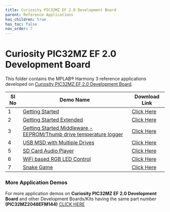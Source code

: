 ```yaml
---
title: Curiosity PIC32MZ EF 2.0 Development Board
parent: Reference Applications
has_children: true
has_toc: false
nav_order: 7
---
```

# Curiosity PIC32MZ EF 2.0 Development Board

This folder contains the MPLAB® Harmony 3 reference applications developed on [Curiosity PIC32MZ EF 2.0 Development Board](https://www.microchip.com/Developmenttools/ProductDetails/DM320209).

|SI No| Demo Name | Download Link |
| --- | --- | -- |
| 1 | [Getting Started](./pic32mzef_getting_started/readme.md) | [Click Here](https://github.com/MicrochipTech/MPLAB-Harmony-Reference-Apps/releases/latest/download/pic32mzef_getting_started.zip) |
| 2 | [Getting Started Extended](./getting_started_ext/readme.md) | [Click Here](https://github.com/MicrochipTech/MPLAB-Harmony-Reference-Apps/releases/latest/download/getting_started_ext.zip) |
| 3 | [Getting Started Middleware - EEPROM/Thumb drive temperature logger](./getting_started_middleware/readme.md) | [Click Here](https://github.com/MicrochipTech/MPLAB-Harmony-Reference-Apps/releases/latest/download/getting_started_middleware.zip) |
| 4 | [USB MSD with Multiple Drives](./msd_multiple_luns/readme.md) | [Click Here](https://github.com/MicrochipTech/MPLAB-Harmony-Reference-Apps/releases/latest/download/msd_multiple_luns.zip) |
| 5 | [SD Card Audio Player](./sdcard_player/readme.md) | [Click Here](https://github.com/MicrochipTech/MPLAB-Harmony-Reference-Apps/releases/latest/download/sdcard_player.zip) |
| 6 | [WiFi based RGB LED Control](./wifi_rgb_easy_configuration/readme.md) | [Click Here](https://github.com/MicrochipTech/MPLAB-Harmony-Reference-Apps/releases/latest/download/wifi_rgb_easy_configuration.zip) |
| 7 | [Snake Game](./snake_game/readme.md) | [Click Here](https://github.com/MicrochipTech/MPLAB-Harmony-Reference-Apps/releases/latest/download/snake_game.zip) |


### More Application Demos

For more application demos on **Curiosity PIC32MZ EF 2.0 Development Board** and other Development Boards/Kits having the same part number **(PIC32MZ2048EFM144)** <a href="https://mplab-discover.microchip.com/v1/itemtype/com.microchip.ide.project?s0=PIC32MZ2048EFM144" target="_blank"> CLICK HERE </a>
